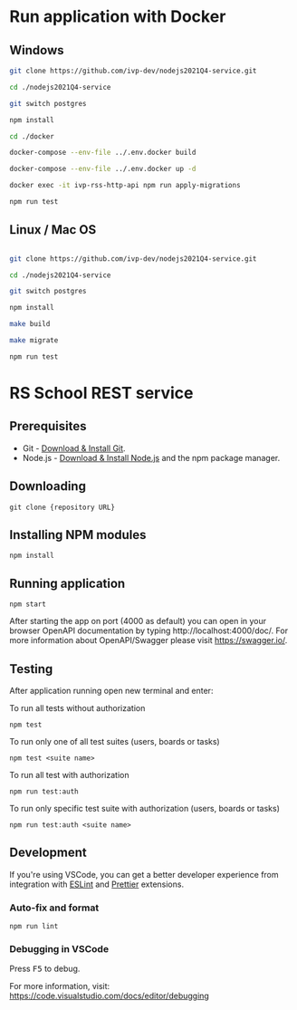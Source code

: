 # Run application with Docker

## Windows

```sh
git clone https://github.com/ivp-dev/nodejs2021Q4-service.git

cd ./nodejs2021Q4-service

git switch postgres

npm install

cd ./docker

docker-compose --env-file ../.env.docker build

docker-compose --env-file ../.env.docker up -d

docker exec -it ivp-rss-http-api npm run apply-migrations

npm run test

```

## Linux / Mac OS

```sh

git clone https://github.com/ivp-dev/nodejs2021Q4-service.git

cd ./nodejs2021Q4-service

git switch postgres

npm install

make build

make migrate

npm run test

```

# RS School REST service

## Prerequisites

- Git - [Download & Install Git](https://git-scm.com/downloads).
- Node.js - [Download & Install Node.js](https://nodejs.org/en/download/) and the npm package manager.

## Downloading

```
git clone {repository URL}
```

## Installing NPM modules

```
npm install
```

## Running application

```
npm start
```

After starting the app on port (4000 as default) you can open
in your browser OpenAPI documentation by typing http://localhost:4000/doc/.
For more information about OpenAPI/Swagger please visit https://swagger.io/.

## Testing

After application running open new terminal and enter:

To run all tests without authorization

```
npm test
```

To run only one of all test suites (users, boards or tasks)

```
npm test <suite name>
```

To run all test with authorization

```
npm run test:auth
```

To run only specific test suite with authorization (users, boards or tasks)

```
npm run test:auth <suite name>
```

## Development

If you're using VSCode, you can get a better developer experience from integration with [ESLint](https://marketplace.visualstudio.com/items?itemName=dbaeumer.vscode-eslint) and [Prettier](https://marketplace.visualstudio.com/items?itemName=esbenp.prettier-vscode) extensions.

### Auto-fix and format

```
npm run lint
```

### Debugging in VSCode

Press <kbd>F5</kbd> to debug.

For more information, visit: https://code.visualstudio.com/docs/editor/debugging
